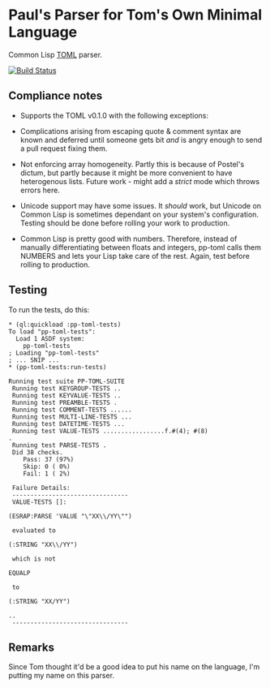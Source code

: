 Paul's Parser for Tom's Own Minimal Language
====

Common Lisp [TOML](https://github.com/mojombo/toml) parser.

[![Build Status](https://travis-ci.org/pnathan/pp-toml.svg?branch=master)](https://travis-ci.org/pnathan/pp-toml)

Compliance notes
---

* Supports the TOML v0.1.0 with the following exceptions:

* Complications arising from escaping quote & comment syntax are known
and deferred until someone gets bit *and* is angry enough to send a
pull request fixing them.

* Not enforcing array homogeneity. Partly this is because of Postel's
dictum, but partly because it might be more convenient to have
heterogenous lists. Future work - might add a *strict* mode which
throws errors here.

* Unicode support may have some issues. It *should* work, but Unicode
on Common Lisp is sometimes dependant on your system's
configuration. Testing should be done before rolling your work to
production.

* Common Lisp is pretty good with numbers. Therefore, instead of
manually differentiating between floats and integers, pp-toml calls
them NUMBERS and lets your Lisp take care of the rest. Again, test
before rolling to production.

Testing
---

To run the tests, do this:

```
* (ql:quickload :pp-toml-tests)
To load "pp-toml-tests":
  Load 1 ASDF system:
    pp-toml-tests
; Loading "pp-toml-tests"
; ... SNIP ...
* (pp-toml-tests:run-tests)

Running test suite PP-TOML-SUITE
 Running test KEYGROUP-TESTS ..
 Running test KEYVALUE-TESTS ..
 Running test PREAMBLE-TESTS .
 Running test COMMENT-TESTS ......
 Running test MULTI-LINE-TESTS ...
 Running test DATETIME-TESTS ...
 Running test VALUE-TESTS .................f.#(4); #(8)
.
 Running test PARSE-TESTS .
 Did 38 checks.
    Pass: 37 (97%)
    Skip: 0 ( 0%)
    Fail: 1 ( 2%)

 Failure Details:
 --------------------------------
 VALUE-TESTS []:

(ESRAP:PARSE 'VALUE "\"XX\\/YY\"")

 evaluated to

(:STRING "XX\\/YY")

 which is not

EQUALP

 to

(:STRING "XX/YY")

..
 --------------------------------
```

Remarks
---

Since Tom thought it'd be a good idea to put his name on the language,
I'm putting my name on this parser.
